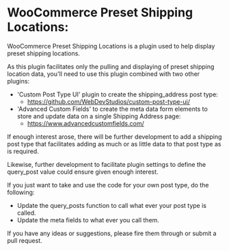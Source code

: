 # WooCommerce Preset Shipping Locations:

WooCommerce Preset Shipping Locations is a plugin used to help display preset shipping locations.

As this plugin facilitates only the pulling and displaying of preset shipping location data, you'll need to use this plugin combined with two other plugins:
- 'Custom Post Type UI' plugin to create the shipping_address post type:
  - https://github.com/WebDevStudios/custom-post-type-ui/
- 'Advanced Custom Fields' to create the meta data form elements to store and update data on a single Shipping Address page:
  - https://www.advancedcustomfields.com/

If enough interest arose, there will be further development to add a shipping post type that facilitates adding as much or as little data to that post type as is required.

Likewise, further development to facilitate plugin settings to define the query_post value could ensure given enough interest.

If you just want to take and use the code for your own post type, do the following:
- Update the query_posts function to call what ever your post type is called.
- Update the meta fields to what ever you call them.

If you have any ideas or suggestions, please fire them through or submit a pull request.
